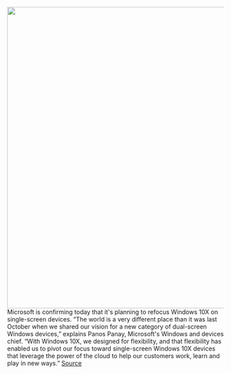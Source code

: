 <img src='https://cdn.vox-cdn.com/thumbor/0-e3Qat25zed3RDTjGmIetUZziY=/0x0:2040x1360/1200x800/filters:focal(857x517:1183x843)/cdn.vox-cdn.com/uploads/chorus_image/image/66748551/akrales_190930_3649_0115.0.jpg' width='700px' /><br/>
Microsoft is confirming today that it's planning to refocus Windows 10X on single-screen devices. “The world is a very different place than it was last October when we shared our vision for a new category of dual-screen Windows devices,” explains Panos Panay, Microsoft's Windows and devices chief. “With Windows 10X, we designed for flexibility, and that flexibility has enabled us to pivot our focus toward single-screen Windows 10X devices that leverage the power of the cloud to help our customers work, learn and play in new ways.”
<a href='https://www.theverge.com/2020/5/4/21246561/microsoft-windows-10x-single-screens-windows-usage-demand-coronavirus-pandemic'> Source <a/>